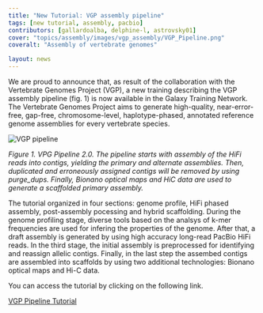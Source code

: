 ```yaml
---
title: "New Tutorial: VGP assembly pipeline"
tags: [new tutorial, assembly, pacbio]
contributors: [gallardoalba, delphine-l, astrovsky01]
cover: "topics/assembly/images/vgp_assembly/VGP_Pipeline.png"
coveralt: "Assembly of vertebrate genomes"

layout: news
---
```


We are proud to announce that, as result of the collaboration with the Vertebrate Genomes Project (VGP), a new training describing the VGP assembly pipeline (fig. 1) is now available in the Galaxy Training Network. The Vertebrate Genomes Project aims to generate high-quality, near-error-free, gap-free, chromosome-level, haplotype-phased, annotated reference genome assemblies for every vertebrate species.

![VGP pipeline]({{site.baseurl}}/topics/assembly/images/vgp_assembly/VGP_Pipeline.png)

*Figure 1. VPG Pipeline 2.0. The pipeline starts with assembly of the HiFi reads into contigs, yielding the primary and alternate assemblies. Then, duplicated and erroneously assigned contigs will be removed by using purge_dups. Finally, Bionano optical maps and HiC data are used to generate a scaffolded primary assembly.*

The tutorial organized in four sections: genome profile, HiFi phased assembly, post-assembly pocessing and hybrid scaffolding. During the genome profiling stage, diverse tools based on the analsys of k-mer frequencies are used for infering the properties of the genome. After that, a draft assembly is generated by using high accuracy long-read PacBio HiFi reads. In the third stage, the initial assembly is preprocessed for identifying and reassign allelic contigs. Finally, in the last step the assembed contigs are assembled into scaffolds by using two additional technologies: Bionano optical maps and Hi-C data.
        
You can access the tutorial by clicking on the following link.

<a href="{% link topics/assembly/tutorials/vgp_genome_assembly/tutorial.md %}" class="btn btn-primary">VGP Pipeline Tutorial</a>